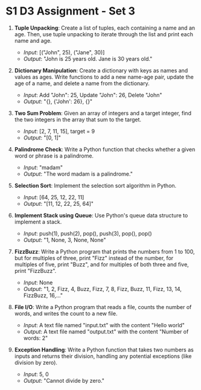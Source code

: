 # S1 D3 Assignment - Set 3

1. **Tuple Unpacking**: Create a list of tuples, each containing a name and an age. Then, use tuple unpacking to iterate through the list and print each name and age.
    - *Input*: [("John", 25), ("Jane", 30)]
    - *Output*: "John is 25 years old. Jane is 30 years old."

1. **Dictionary Manipulation**: Create a dictionary with keys as names and values as ages. Write functions to add a new name-age pair, update the age of a name, and delete a name from the dictionary.
    - *Input*: Add "John": 25, Update "John": 26, Delete "John"
    - *Output*: "{}, {'John': 26}, {}"

1. **Two Sum Problem**: Given an array of integers and a target integer, find the two integers in the array that sum to the target.
    - *Input*: [2, 7, 11, 15], target = 9
    - *Output*: "[0, 1]"

1. **Palindrome Check**: Write a Python function that checks whether a given word or phrase is a palindrome.
    - *Input*: "madam"
    - *Output*: "The word madam is a palindrome."

1. **Selection Sort**: Implement the selection sort algorithm in Python.
    - *Input*: [64, 25, 12, 22, 11]
    - *Output*: "[11, 12, 22, 25, 64]"

1. **Implement Stack using Queue**: Use Python's queue data structure to implement a stack.
    - *Input*: push(1), push(2), pop(), push(3), pop(), pop()
    - *Output*: "1, None, 3, None, None"

1. **FizzBuzz**: Write a Python program that prints the numbers from 1 to 100, but for multiples of three, print "Fizz" instead of the number, for multiples of five, print "Buzz", and for multiples of both three and five, print "FizzBuzz".
    - *Input*: None
    - *Output*: "1, 2, Fizz, 4, Buzz, Fizz, 7, 8, Fizz, Buzz, 11, Fizz, 13, 14, FizzBuzz, 16,..."

1. **File I/O**: Write a Python program that reads a file, counts the number of words, and writes the count to a new file.
    - *Input*: A text file named "input.txt" with the content "Hello world"
    - *Output*: A text file named "output.txt" with the content "Number of words: 2"
2. **Exception Handling**: Write a Python function that takes two numbers as inputs and returns their division, handling any potential exceptions (like division by zero).
    - *Input*: 5, 0
    - *Output*: "Cannot divide by zero."